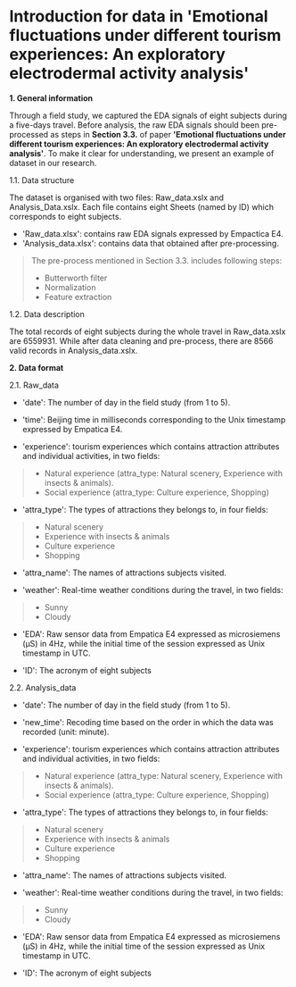 Introduction for data in 'Emotional fluctuations under different tourism experiences: An exploratory electrodermal activity analysis'
======

**1. General information**

Through a field study, we captured the EDA signals of eight subjects during a five-days travel. Before analysis, the raw EDA signals should been pre-processed as steps in **Section 3.3.** of paper **'Emotional fluctuations under different tourism experiences: An exploratory electrodermal activity analysis'**. To make it clear for understanding, we present an example of dataset in our research. 

  1.1. Data structure
  
  The dataset is organised with two files: Raw_data.xslx and Analysis_Data.xslx. Each file contains eight Sheets (named by ID) which corresponds to eight subjects.
  
  - 'Raw_data.xlsx': contains raw EDA signals expressed by Empactica E4.
  - 'Analysis_data.xlsx': contains data that obtained after pre-processing. 
  > The pre-process mentioned in Section 3.3. includes following steps:
  > 
  > - Butterworth filter
  > - Normalization
  > - Feature extraction
  
  1.2. Data description
  
  The total records of eight subjects during the whole travel in Raw_data.xslx are 6559931. While after data cleaning and pre-process, there are 8566 valid records in Analysis_data.xslx. 
  
**2. Data format**

  2.1. Raw_data
  
  - 'date': The number of day in the field study (from 1 to 5).
  
  - 'time': Beijing time in milliseconds corresponding to the Unix timestamp expressed by Empatica E4.
  
  - 'experience': tourism experiences which contains attraction attributes and individual activities, in two fields:
  > - Natural experience (attra_type: Natural scenery, Experience with insects & animals).
  > - Social experience (attra_type: Culture experience, Shopping)
  
  - 'attra_type': The types of attractions they belongs to, in four fields:
  > - Natural scenery
  > - Experience with insects & animals
  > - Culture experience
  > - Shopping
  
  - 'attra_name': The names of attractions subjects visited.
  
  - 'weather': Real-time weather conditions during the travel, in two fields:
  
  > - Sunny
  > - Cloudy

  - 'EDA': Raw sensor data from Empatica E4 expressed as microsiemens (μS) in 4Hz, while the initial time of the session expressed as Unix timestamp in UTC.

  - 'ID': The acronym of eight subjects

  2.2. Analysis_data
  
  - 'date': The number of day in the field study (from 1 to 5).
  
  - 'new_time': Recoding time based on the order in which the data was recorded (unit: minute).
  
  - 'experience': tourism experiences which contains attraction attributes and individual activities, in two fields:
  > - Natural experience (attra_type: Natural scenery, Experience with insects & animals).
  > - Social experience (attra_type: Culture experience, Shopping)
  
  - 'attra_type': The types of attractions they belongs to, in four fields:
  > - Natural scenery
  > - Experience with insects & animals
  > - Culture experience
  > - Shopping
  
  - 'attra_name': The names of attractions subjects visited.
  
  - 'weather': Real-time weather conditions during the travel, in two fields:
  
  > - Sunny
  > - Cloudy

  - 'EDA': Raw sensor data from Empatica E4 expressed as microsiemens (μS) in 4Hz, while the initial time of the session expressed as Unix timestamp in UTC.

  - 'ID': The acronym of eight subjects  
